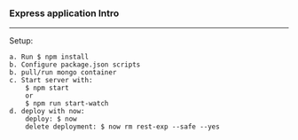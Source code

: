 ### Express application Intro
---
Setup:

    a. Run $ npm install 
    b. Configure package.json scripts
    b. pull/run mongo container
    c. Start server with:
        $ npm start
        or
        $ npm run start-watch
    d. deploy with now:
        deploy: $ now
        delete deployment: $ now rm rest-exp --safe --yes
